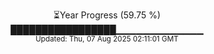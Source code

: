 <p align="center">
⏳Year Progress (59.75 %) <br>
█████████████████▁▁▁▁▁▁▁▁▁▁▁▁▁ <br>
<sub>Updated: Thu, 07 Aug 2025 02:11:01 GMT</sub>
</p>

